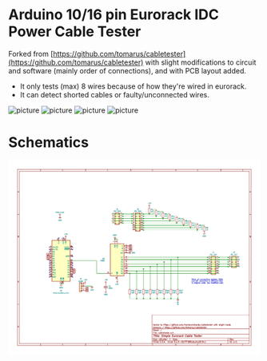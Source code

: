 Arduino 10/16 pin Eurorack IDC Power Cable Tester
=================================================

Forked from [https://github.com/tomarus/cabletester](https://github.com/tomarus/cabletester) with slight modifications to circuit and software (mainly order of connections), and with PCB layout added.

* It only tests (max) 8 wires because of how they're wired in eurorack.
* It can detect shorted cables or faulty/unconnected wires.

![picture](docs/image-nocable.jpg)
![picture](docs/image-shorted.jpg)
![picture](docs/image-bad.jpg)
![picture](docs/image-ok.jpg)

# Schematics

![schematics](docs/cabletester.png)
